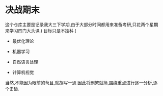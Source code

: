 # 决战期末

这个仓库主要是记录我大三下学期,由于大部分时间都用来准备考研,只花两个星期来学习四门大头课.( 目标只是不挂科 )

* 最优化理论

* 机器学习

* 自然语言处理

* 计算机视觉

当然,不能因为眼前的苟且,就胡写一通.因此将删繁就简,围绕重点进行逐一分析,逐个击破.


